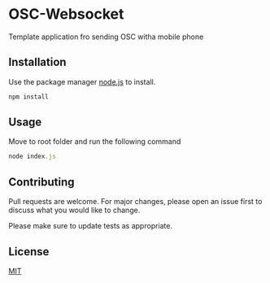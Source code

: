 # OSC-Websocket

Template application fro sending OSC witha mobile phone

## Installation

Use the package manager [node.js](https://nodejs.org/en/) to install.

```bash
npm install
```

## Usage

Move to root folder and run the following command

```javascript
node index.js
```

## Contributing
Pull requests are welcome. For major changes, please open an issue first to discuss what you would like to change.

Please make sure to update tests as appropriate.

## License
[MIT](https://choosealicense.com/licenses/mit/)